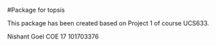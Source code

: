 #Package for topsis

This package has been created based on Project 1 of course UCS633.

Nishant Goel COE 17 101703376